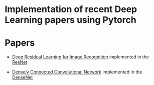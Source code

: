 # Implementation of recent Deep Learning papers using Pytorch

# Papers

- [Deep Residual Learning for Image Recognition](https://arxiv.org/abs/1512.03385) implemented in the [ResNet](https://github.com/OZOOOOOH/DL_Implementation/blob/master/model.py)

- [Densely Connected Convolutional Network](http://arxiv.org/abs/1608.06993) implemented in the [DenseNet](https://github.com/OZOOOOOH/DL_Implementation/blob/master/densenet_implementation.py)
